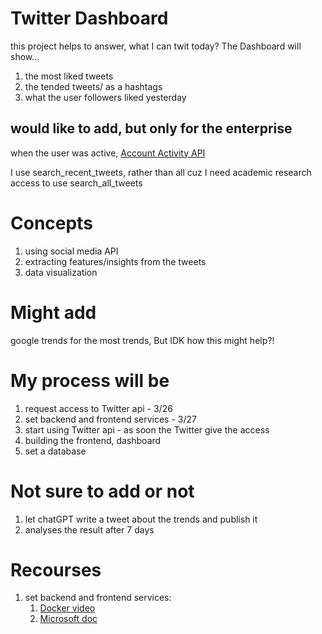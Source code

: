 # Twitter Dashboard

this project helps to answer, what I can twit today? The Dashboard will show...
1. the most liked tweets
2. the tended tweets/ as a hashtags
3. what the user followers liked yesterday

## would like to add, but only for the enterprise

when the user was active, [Account Activity API](https://developer.twitter.com/en/docs/twitter-api/enterprise/account-activity-api/overview)

I use search_recent_tweets, rather than all cuz I need academic research access to use search_all_tweets

# Concepts

1. using social media API
2. extracting features/insights from the tweets
3. data visualization

# Might add

google trends for the most trends, But IDK how this might help?!

# My process will be

1. request access to Twitter api - 3/26 
2. set backend and frontend services - 3/27
3. start using Twitter api - as soon the Twitter give the access
4. building the frontend, dashboard
5. set a database 

# Not sure to add or not

1. let chatGPT write a tweet about the trends and publish it
2. analyses the result after 7 days

# Recourses

1. set backend and frontend services:
   1. [Docker video](https://www.youtube.com/watch?v=Jx39roFmTNg)
   2. [Microsoft doc](https://learn.microsoft.com/en-us/training/modules/dotnet-microservices/5-exercise-create-docker-compose-file)